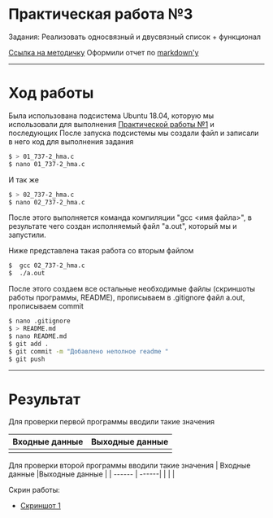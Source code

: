 #  Практическая работа №3

Задания: Реализовать односвязный и двусвязный список + функционал

[Ссылка на методичку](https://vk.com/doc203062831_492886426?hash=d88f18fc9238864141&dl=7e741ece6f2c7e29d0 'Тык')
Оформили отчет по [markdown'у](https://github.com/adam-p/markdown-here/wiki/Markdown-Cheatsheet 'Тык')
________________________________________________
# Ход работы

Была использована подсистема Ubuntu 18.04, которую мы использовали для выполнения [Практической работы №1](https://github.com/mariakholodova/timp/tree/pr1) и последующих
После запуска подсистемы мы создали файл и записали в него код для выполнения задания 
```sh
$ > 01_737-2_hma.c
$ nano 01_737-2_hma.c
```
И так же
```sh
$ > 02_737-2_hma.c
$ nano 02_737-2_hma.c
```
После этого выполняется команда компиляции "gcc <имя файла>", в результате чего создан исполняемый файл "a.out", который мы и запустили. 

Ниже представлена такая работа со вторым файлом
```sh
$  gcc 02_737-2_hma.c
$  ./a.out
```
После этого создаем все остальные необходимые файлы (скриншоты работы программы, README), прописываем в .gitignore файл a.out, прописываем commit
```sh
$ nano .gitignore
$ > README.md
$ nano README.md
$ git add .
$ git commit -m "Добавлено неполное readme "
$ git push 
```
___________________________
# Результат
Для проверки первой программы вводили такие значения 

| Входные данные |Выходные данные |
| ------ | ------ |
|  |  |

Для проверки второй программы вводили такие значения 
| Входные данные |Выходные данные |
| ------ | ------|
| | | 

Скрин работы:
- [Скриншот 1]()





